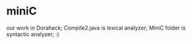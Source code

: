 # miniC
our work in Dorahack;
Compile2.java is lexical analyzer;
MiniC folder is syntactic analyzer;
:)
